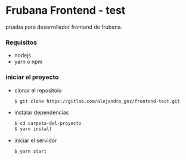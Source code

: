 # Frubana Frontend - test

prueba para desarrollador frontend de frubana.

### Requisitos
* nodejs
* yarn o npm

### iniciar el proyecto
* clonar el repositoio

  ``` bash
  $ git clone https://gitlab.com/alejandro_gnz/frontend-test.git
  ```
* instalar dependencias
  ``` bash
  $ cd carpeta-del-proyecto
  $ yarn install
  ```
* iniciar el servidor
  ``` bash
  $ yarn start
  ```